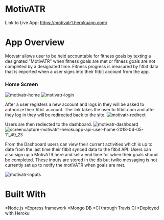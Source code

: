 # MotivATR

Link to Live App: https://motivatr1.herokuapp.com/

App Overview
============

Motvatr allows user to be held accountable for fitness goals by texting a designated "MotivATR" when fitness goals
are met or fitness goals are not completed by a designated time.
Fitness progress is measured by fitbit data that is imported when a user signs into their fitbit account from the app.

### Home Screen
![motivatr-home](https://user-images.githubusercontent.com/26045953/38386323-2360ffa4-38c9-11e8-8c6a-6a3487e7898a.png)
![motivatr-login](https://user-images.githubusercontent.com/26045953/38386418-706a8d4c-38c9-11e8-9562-888e2281299c.png)

After a user registers a new account and logs in they will be asked to authorize their fitbit account. The link takes the user
to fitbit.com and after they log in they will be redirected back to the site.
![motivatr-redirect](https://user-images.githubusercontent.com/26045953/38386456-95094df0-38c9-11e8-8722-5bfcb650cbec.png)

Users are then rediected to the dashboard.
![motivatr-dashboard](https://user-images.githubusercontent.com/26045953/38386485-a6d9c2e4-38c9-11e8-9708-c347032735c8.png)
![screencapture-motivatr1-herokuapp-api-user-home-2018-04-05-11_49_23](https://user-images.githubusercontent.com/26045953/38386489-a8e11ef2-38c9-11e8-950e-2206da548176.png)

From the Dashboard users can view their current activities which is up to date from the last time their fitbit synced data to the fitbit
API.
Users can also sign up a MotivATR here and set a end time for when their goals shoudl be completed. These inputs are stored in the db but twilio messaging is not currently set up to notify the motiVATR when goals are met.

![motivatr-inputs](https://user-images.githubusercontent.com/26045953/38386585-e6562426-38c9-11e8-83a3-4d598313b358.png)

Built With
===============

*Node.js
*Express framework
*Mongo DB
*CI through Travis CI
*Deployed with Heroku

